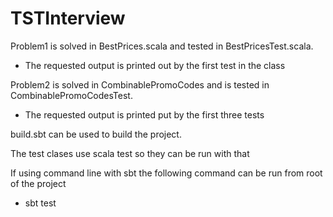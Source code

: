# TSTInterview
Problem1 is solved in BestPrices.scala and tested in BestPricesTest.scala.
 * The requested output is printed out by the first test in the class 
 
Problem2 is solved in CombinablePromoCodes and is tested in CombinablePromoCodesTest.
 * The requested output is printed put by the first three tests
 
 
build.sbt can be used to build the project.

The test clases use scala test so they can be run with that

If using command line with sbt the following command can be run from root of the project
 * sbt test
